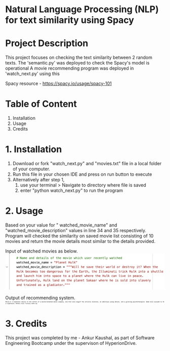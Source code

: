 # Natural Language Processing (NLP) for text similarity using Spacy

# Project Description
This project focuses on checking the text similarity between 2 random texts.
The 'semantic.py' was deployed to check the Spacy's model is operational
A movie recommending program was deployed in 'watch_next.py' using this

Spacy resource - https://spacy.io/usage/spacy-101

# Table of Content
1. Installation
1. Usage
1. Credits

# 1. Installation
1. Download or fork "watch_next.py" and "movies.txt" file in a local folder of your
computer.
1. Run this file in your chosen IDE and press on run button to execute
1. Alternatively after step 1,
    1. use your terminal > Navigate to directory where file is saved
    1. enter "python watch_next.py" to run the program

# 2. Usage
Based on your value for " watched_movie_name" and "watched_movie_description" values in line
34 and 35 respectively. Program will checked the similarity on saved movie list
consisting of 10 movies and return the movie details most similar to the details provided.

Input of watched movies as below.
![Input](/pictures/input.png)

Output of recommending system.
![Output](/pictures/output.png)

# 3. Credits
This project was completed by me -  Ankur Kaushal, as part of Software Engineering
Bootcamp under the supervison of HyperionDrive.
